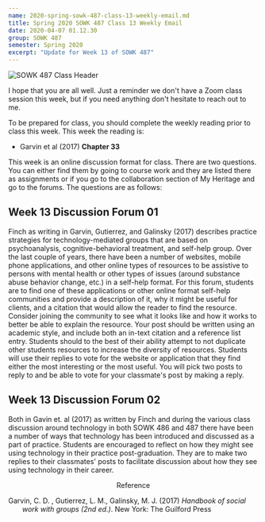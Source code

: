 ```yaml
---
name: 2020-spring-sowk-487-class-13-weekly-email.md
title: Spring 2020 SOWK 487 Class 13 Weekly Email
date: 2020-04-07 01.12.30
group: SOWK 487
semester: Spring 2020
excerpt: "Update for Week 13 of SOWK 487"
---
```


![SOWK 487 Class Header](https://jacobrcampbell.com/assets/media/2020-class-header-sowk-theories-of-practice-ii.png "SOWK 487 Class Header")

I hope that you are all well. Just a reminder we don't have a Zoom class session this week, but if you need anything don't hesitate to reach out to me.

To be prepared for class, you should complete the weekly reading prior to class this week. This week the reading is:

- Garvin et al (2017) __Chapter 33__

This week is an online discussion format for class. There are two questions. You can either find them by going to course work and they are listed there as assignments or if you go to the collaboration section of My Heritage and go to the forums. The questions are as follows:

## Week 13 Discussion Forum 01

Finch as writing in Garvin, Gutierrez, and Galinsky (2017) describes practice strategies for technology-mediated groups that are based on psychoanalysis, cognitive-behavioral treatment, and self-help group. Over the last couple of years, there have been a number of websites, mobile phone applications, and other online types of resources to be assistive to persons with mental health or other types of issues (around substance abuse behavior change, etc.) in a self-help format. For this forum, students are to find one of these applications or other online format self-help communities and provide a description of it, why it might be useful for clients, and a citation that would allow the reader to find the resource. Consider joining the community to see what it looks like and how it works to better be able to explain the resource. Your post should be written using an academic style, and include both an in-text citation and a reference list entry. Students should to the best of their ability attempt to not duplicate other students resources to increase the diversity of resources. Students will use their replies to vote for the website or application that they find either the most interesting or the most useful. You will pick two posts to reply to and be able to vote for your classmate's post by making a reply.

## Week 13 Discussion Forum 02

Both in Gavin et. al (2017) as written by Finch and during the various class discussion around technology in both SOWK 486 and 487 there have been a number of ways that technology has been introduced and discussed as a part of practice. Students are encouraged to reflect on how they might see using technology in their practice post-graduation. They are to make two replies to their classmates' posts to facilitate discussion about how they see using technology in their career.

<div style="text-align: center" markdown="1">
Reference
</div>

<div style="margin: 0 0 0 2em; text-indent: -2em;" markdown="1">

Garvin, C. D. , Gutierrez, L. M., Galinsky, M. J.  (2017) _Handbook of social work with groups (2nd ed.)_. New York: The Guilford Press
 
</div>